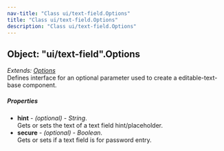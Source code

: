 ```yaml
---
nav-title: "Class ui/text-field.Options"
title: "Class ui/text-field.Options"
description: "Class ui/text-field.Options"
---
```

## Object: "ui/text-field".Options  
_Extends:_ [_Options_](../../ui/editable-text-base/Options.md)  
Defines interface for an optional parameter used to create a editable-text-base component.

##### Properties
 - **hint** - _(optional)_ - _String_.    
  Gets or sets the text of a text field hint/placeholder.
 - **secure** - _(optional)_ - _Boolean_.    
  Gets or sets if a text field is for password entry.
